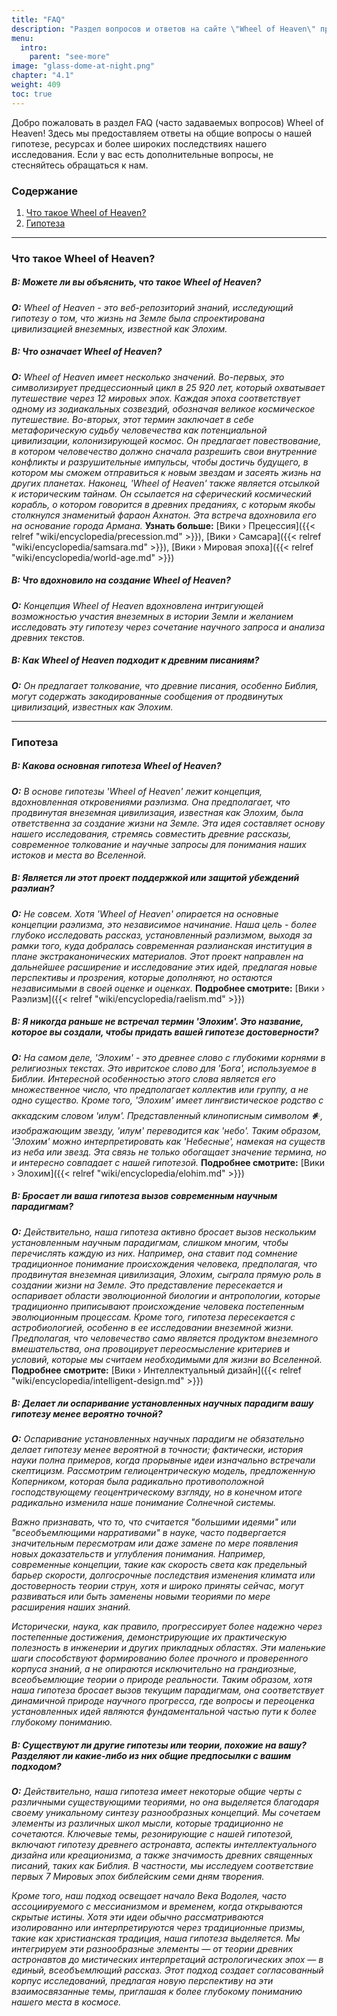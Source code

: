 ```yaml
---
title: "FAQ"
description: "Раздел вопросов и ответов на сайте \"Wheel of Heaven\" предоставляет представление о гипотезе, что жизнь на Земле была создана внеземной цивилизацией, известной как Элохимы. Он предлагает толкования древних писаний, особенно Библии, как потенциальные сообщения от этих продвинутых существ. Контент вдохновлен откровениями раэлианцев и стремится соединить древние истории с современным научным исследованием. Этот раздел служит ресурсом для понимания повествования сайта и предлагает дополнительные материалы для дальнейшего изучения.​"
menu:
  intro:
    parent: "see-more"
image: "glass-dome-at-night.png"
chapter: "4.1"
weight: 409
toc: true
---
```


Добро пожаловать в раздел FAQ (часто задаваемых вопросов) Wheel of Heaven! Здесь мы предоставляем ответы на общие вопросы о нашей гипотезе, ресурсах и более широких последствиях нашего исследования. Если у вас есть дополнительные вопросы, не стесняйтесь обращаться к нам.

### Содержание
1. [Что такое Wheel of Heaven?](#что-такое-wheel-of-heaven)
2. [Гипотеза](#гипотеза)

---

### Что такое Wheel of Heaven?

##### В: Можете ли вы объяснить, что такое Wheel of Heaven?
_**О:** Wheel of Heaven - это веб-репозиторий знаний, исследующий гипотезу о том, что жизнь на Земле была спроектирована цивилизацией внеземных, известной как Элохим._

##### В: Что означает Wheel of Heaven?
_**О:** Wheel of Heaven имеет несколько значений. Во-первых, это символизирует предцессионный цикл в 25 920 лет, который охватывает путешествие через 12 мировых эпох. Каждая эпоха соответствует одному из зодиакальных созвездий, обозначая великое космическое путешествие. Во-вторых, этот термин заключает в себе метафорическую судьбу человечества как потенциальной цивилизации, колонизирующей космос. Он предлагает повествование, в котором человечество должно сначала разрешить свои внутренние конфликты и разрушительные импульсы, чтобы достичь будущего, в котором мы сможем отправиться к новым звездам и засеять жизнь на других планетах. Наконец, 'Wheel of Heaven' также является отсылкой к историческим тайнам. Он ссылается на сферический космический корабль, о котором говорится в древних преданиях, с которым якобы столкнулся знаменитый фараон Ахнатон. Эта встреча вдохновила его на основание города Армана._ **Узнать больше:**  [Вики › Прецессия]({{< relref "wiki/encyclopedia/precession.md" >}}), [Вики › Самсара]({{< relref "wiki/encyclopedia/samsara.md" >}}), [Вики › Мировая эпоха]({{< relref "wiki/encyclopedia/world-age.md" >}})

##### В: Что вдохновило на создание Wheel of Heaven?
_**О:** Концепция Wheel of Heaven вдохновлена интригующей возможностью участия внеземных в истории Земли и желанием исследовать эту гипотезу через сочетание научного запроса и анализа древних текстов._

##### В: Как Wheel of Heaven подходит к древним писаниям?
_**О:** Он предлагает толкование, что древние писания, особенно Библия, могут содержать закодированные сообщения от продвинутых цивилизаций, известных как Элохим._

---

### Гипотеза

##### В: Какова основная гипотеза Wheel of Heaven?
_**О:** В основе гипотезы 'Wheel of Heaven' лежит концепция, вдохновленная откровениями раэлизма. Она предполагает, что продвинутая внеземная цивилизация, известная как Элохим, была ответственна за создание жизни на Земле. Эта идея составляет основу нашего исследования, стремясь совместить древние рассказы, современное толкование и научные запросы для понимания наших истоков и места во Вселенной._

##### В: Является ли этот проект поддержкой или защитой убеждений раэлиан?
_**О:** Не совсем. Хотя 'Wheel of Heaven' опирается на основные концепции раэлизма, это независимое начинание. Наша цель - более глубоко исследовать рассказ, установленный раэлизмом, выходя за рамки того, куда добралась современная раэлианская институция в плане экстраканонических материалов. Этот проект направлен на дальнейшее расширение и исследование этих идей, предлагая новые перспективы и прозрения, которые дополняют, но остаются независимыми в своей оценке и оценках._ **Подробнее смотрите:** [Вики › Раэлизм]({{< relref "wiki/encyclopedia/raelism.md" >}})

##### В: Я никогда раньше не встречал термин 'Элохим'. Это название, которое вы создали, чтобы придать вашей гипотезе достоверности?
_**О:** На самом деле, 'Элохим' - это древнее слово с глубокими корнями в религиозных текстах. Это ивритское слово для 'Бога', используемое в Библии. Интересной особенностью этого слова является его множественное число, что предполагает коллектив или группу, а не одно существо. Кроме того, 'Элохим' имеет лингвистическое родство с аккадским словом 'илум'. Представленный клинописным символом 𒀭, изображающим звезду, 'илум' переводится как 'небо'. Таким образом, 'Элохим' можно интерпретировать как 'Небесные', намекая на существ из неба или звезд. Эта связь не только обогащает значение термина, но и интересно совпадает с нашей гипотезой._ **Подробнее смотрите:** [Вики › Элохим]({{< relref "wiki/encyclopedia/elohim.md" >}})

##### В: Бросает ли ваша гипотеза вызов современным научным парадигмам?
_**О:** Действительно, наша гипотеза активно бросает вызов нескольким установленным научным парадигмам, слишком многим, чтобы перечислять каждую из них. Например, она ставит под сомнение традиционное понимание происхождения человека, предполагая, что продвинутая внеземная цивилизация, Элохим, сыграла прямую роль в создании жизни на Земле. Это представление пересекается и оспаривает области эволюционной биологии и антропологии, которые традиционно приписывают происхождение человека постепенным эволюционным процессам. Кроме того, гипотеза пересекается с астробиологией, особенно в ее исследовании внеземной жизни. Предполагая, что человечество само является продуктом внеземного вмешательства, она провоцирует переосмысление критериев и условий, которые мы считаем необходимыми для жизни во Вселенной._ **Подробнее смотрите:** [Вики › Интеллектуальный дизайн]({{< relref "wiki/encyclopedia/intelligent-design.md" >}})

##### В: Делает ли оспаривание установленных научных парадигм вашу гипотезу менее вероятно точной?

_**О:** Оспаривание установленных научных парадигм не обязательно делает гипотезу менее вероятной в точности; фактически, история науки полна примеров, когда прорывные идеи изначально встречали скептицизм. Рассмотрим гелиоцентрическую модель, предложенную Коперником, которая была радикально противоположной господствующему геоцентрическому взгляду, но в конечном итоге радикально изменила наше понимание Солнечной системы._

_Важно признавать, что то, что считается "большими идеями" или "всеобъемлющими нарративами" в науке, часто подвергается значительным пересмотрам или даже замене по мере появления новых доказательств и углубления понимания. Например, современные концепции, такие как скорость света как предельный барьер скорости, долгосрочные последствия изменения климата или достоверность теории струн, хотя и широко приняты сейчас, могут развиваться или быть заменены новыми теориями по мере расширения наших знаний._

_Исторически, наука, как правило, прогрессирует более надежно через постепенные достижения, демонстрирующие их практическую полезность в инженерии и других прикладных областях. Эти маленькие шаги способствуют формированию более прочного и проверенного корпуса знаний, а не опираются исключительно на грандиозные, всеобъемлющие теории о природе реальности. Таким образом, хотя наша гипотеза бросает вызов текущим парадигмам, она соответствует динамичной природе научного прогресса, где вопросы и переоценка установленных идей являются фундаментальной частью пути к более глубокому пониманию._

##### В: Существуют ли другие гипотезы или теории, похожие на вашу? Разделяют ли какие-либо из них общие предпосылки с вашим подходом?

_**О:** Действительно, наша гипотеза имеет некоторые общие черты с различными существующими теориями, но она выделяется благодаря своему уникальному синтезу разнообразных концепций. Мы сочетаем элементы из различных школ мысли, которые традиционно не сочетаются. Ключевые темы, резонирующие с нашей гипотезой, включают гипотезу древнего астронавта, аспекты интеллектуального дизайна или креационизма, а также значимость древних священных писаний, таких как Библия. В частности, мы исследуем соответствие первых 7 Мировых эпох библейским семи дням творения._

_Кроме того, наш подход освещает начало Века Водолея, часто ассоциируемого с мессианизмом и временем, когда открываются скрытые истины. Хотя эти идеи обычно рассматриваются изолированно или интерпретируются через традиционные призмы, такие как христианская традиция, наша гипотеза выделяется. Мы интегрируем эти разнообразные элементы — от теории древних астронавтов до мистических интерпретаций астрологических эпох — в единый, всеобъемлющий рассказ. Этот подход создает согласованный корпус исследований, предлагая новую перспективу на эти взаимосвязанные темы, приглашая к более глубокому пониманию нашего места в космосе._
